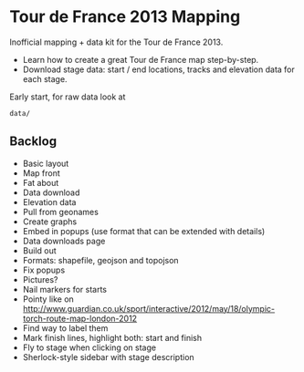 Tour de France 2013 Mapping
===========================

Inofficial mapping + data kit for the Tour de France 2013.

- Learn how to create a great Tour de France map step-by-step.
- Download stage data: start / end locations, tracks and elevation data for each stage.

Early start, for raw data look at

    data/

## Backlog

- Basic layout
 - Map front
 - Fat about
 - Data download
- Elevation data
 - Pull from geonames
 - Create graphs
 - Embed in popups (use format that can be extended with details)
- Data downloads page
 - Build out
 - Formats: shapefile, geojson and topojson
- Fix popups
- Pictures?
- Nail markers for starts
 - Pointy like on http://www.guardian.co.uk/sport/interactive/2012/may/18/olympic-torch-route-map-london-2012
 - Find way to label them
- Mark finish lines, highlight both: start and finish
- Fly to stage when clicking on stage
- Sherlock-style sidebar with stage description
